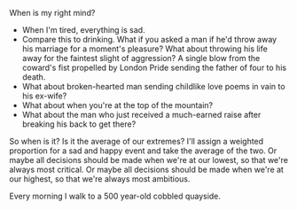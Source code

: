 When is my right mind? 

- When I'm tired, everything is sad.
- Compare this to drinking. What if you asked a man if he'd throw away his marriage for a moment's pleasure? What about throwing his life away for the faintest slight of aggression? A single blow from the coward's fist propelled by London Pride sending the father of four to his death. 
- What about broken-hearted man sending childlike love poems in vain to his ex-wife?
- What about when you're at the top of the mountain?
- What about the man who just received a much-earned raise after breaking his back to get there?

So when is it? Is it the average of our extremes? I'll assign a weighted proportion for a sad and happy event and take the average of the two. Or maybe all decisions should be made when we're at our lowest, so that we're always most critical. Or maybe all decisions should be made when we're at our highest, so that we're always most ambitious.

Every morning I walk to a 500 year-old cobbled quayside. 